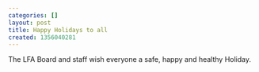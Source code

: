 ```yaml
---
categories: []
layout: post
title: Happy Holidays to all
created: 1356040281
---
```

<p>The LFA Board and staff wish everyone a safe, happy and healthy Holiday.</p>
